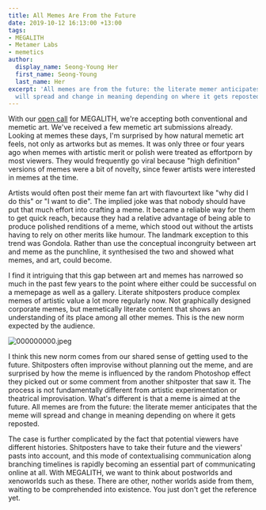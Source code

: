 ```yaml
---
title: All Memes Are From the Future
date: 2019-10-12 16:13:00 +13:00
tags:
- MEGALITH
- Metamer Labs
- memetics
author:
  display_name: Seong-Young Her
  first_name: Seong-Young
  last_name: Her
excerpt: 'All memes are from the future: the literate memer anticipates that the meme
  will spread and change in meaning depending on where it gets reposted.'
---
```


With our [open call](http://https://megalith.metamerlabs.io/call) for MEGALITH, we're accepting both conventional and memetic art. We've received a few memetic art submissions already. Looking at memes these days, I'm surprised by how natural memetic art feels, not only as artworks but as memes. It was only three or four years ago when memes with artistic merit or polish were treated as effortporn by most viewers. They would frequently go viral because "high definition" versions of memes were a bit of novelty, since fewer artists were interested in memes at the time.

Artists would often post their meme fan art with flavourtext like "why did I do this" or "I want to die". The implied joke was that nobody should have put that much effort into crafting a meme. It became a reliable way for them to get quick reach, because they had a relative advantage of being able to produce polished renditions of a meme, which stood out without the artists having to rely on other merits like humour. The landmark exception to this trend was Gondola. Rather than use the conceptual incongruity between art and meme as the punchline, it synthesised the two and showed what memes, and art, could become.

I find it intriguing that this gap between art and memes has narrowed so much in the past few years to the point where either could be successful on a memepage as well as a gallery. Literate shitposters produce complex memes of artistic value a lot more regularly now. Not graphically designed corporate memes, but memetically literate content that shows an understanding of its place among all other memes. This is the new norm expected by the audience.

![000000000.jpeg](/uploads/000000000.jpeg)

I think this new norm comes from our shared sense of getting used to the future. Shitposters often improvise without planning out the meme, and are surprised by how the meme is influenced by the random Photoshop effect they picked out or some comment from another shitposter that saw it. The process is not fundamentally different from artistic experimentation or theatrical improvisation. What's different is that a meme is aimed at the future. All memes are from the future: the literate memer anticipates that the meme will spread and change in meaning depending on where it gets reposted.

The case is further complicated by the fact that potential viewers have different histories. Shitposters have to take their future and the viewers' pasts into account, and this mode of contextualising communication along branching timelines is rapidly becoming an essential part of communicating online at all. With MEGALITH, we want to think about postworlds and xenoworlds such as these. There are other, nother worlds aside from them, waiting to be comprehended into existence. You just don't get the reference yet.